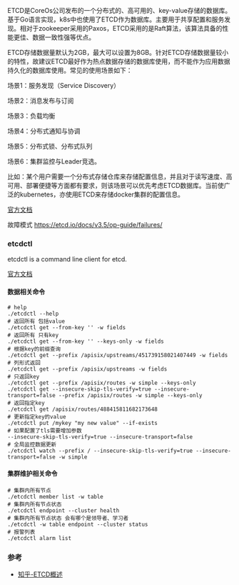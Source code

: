 ETCD是CoreOs公司发布的一个分布式的、高可用的、key-value存储的数据库。基于Go语言实现，k8s中也使用了ETCD作为数据库。主要用于共享配置和服务发现。相对于zookeeper采用的Paxos，ETCD采用的是Raft算法，该算法具备的性能更佳、数据一致性强等优点。

ETCD存储数据量默认为2GB，最大可以设置为8GB。针对ETCD存储数据量较小的特性，故建议ETCD最好作为热点数据存储的数据库使用，而不能作为应用数据持久化的数据库使用。常见的使用场景如下：

场景1：服务发现（Service Discovery）

场景2：消息发布与订阅

场景3：负载均衡

场景4：分布式通知与协调

场景5：分布式锁、分布式队列

场景6：集群监控与Leader竞选。

比如：某个用户需要一个分布式存储仓库来存储配置信息，并且对于读写速度、高可用、部署便捷等方面都有要求，则该场景可以优先考虑ETCD数据库。当前使广泛的kubernetes，亦使用ETCD来存储docker集群的配置信息。

[官方文档](https://etcd.io/docs/v3.5/)

故障模式 https://etcd.io/docs/v3.5/op-guide/failures/

### etcdctl

etcdctl is a command line client for etcd.

[官方文档](https://github.com/etcd-io/etcd/tree/main/etcdctl)

#### 数据相关命令
```shell
# help 
./etcdctl --help
# 返回所有 包括value
./etcdctl get --from-key '' -w fields
# 返回所有 只有key
./etcdctl get --from-key '' --keys-only -w fields
# 根据key的前缀查询
./etcdctl get --prefix /apisix/upstreams/451739158021407449 -w fields
# 列形式返回
./etcdctl get --prefix /apisix/upstreams -w fields
# 只返回key
./etcdctl get --prefix /apisix/routes -w simple --keys-only
./etcdctl get --insecure-skip-tls-verify=true --insecure-transport=false --prefix /apisix/routes -w simple --keys-only
# 返回指定key
./etcdctl get /apisix/routes/488415811682173648
# 更新指定key的value
./etcdctl put /mykey "my new value" --if-exists
# 如果配置了tls需要增加参数
--insecure-skip-tls-verify=true --insecure-transport=false
# 全局监控数据更新
./etcdctl watch --prefix / --insecure-skip-tls-verify=true --insecure-transport=false -w simple
```

#### 集群维护相关命令
```shell
# 集群内所有节点 
./etcdctl member list -w table
# 集群内所有节点状态
./etcdctl endpoint --cluster health
# 集群内所有节点状态 会有哪个是领导者、学习者
./etcdctl -w table endpoint --cluster status
# 报警列表
./etcdctl alarm list
```

### 参考 

- [知乎-ETCD概述](https://zhuanlan.zhihu.com/p/638288999)